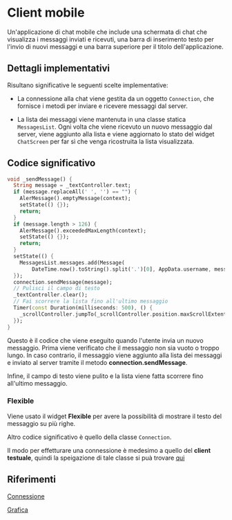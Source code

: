 # Client mobile

Un'applicazione di chat mobile che include una schermata di chat che visualizza i messaggi inviati e ricevuti, una barra di inserimento testo per l'invio di nuovi messaggi e una barra superiore per il titolo dell'applicazione.

## Dettagli implementativi
Risultano significative le seguenti scelte implementative:

- La connessione alla chat viene gestita da un oggetto `Connection`, che fornisce i metodi per inviare e ricevere messaggi dal server.

- La lista dei messaggi viene mantenuta in una classe statica `MessagesList`. Ogni volta che viene ricevuto un nuovo messaggio dal server, viene aggiunto alla lista e viene aggiornato lo stato del widget `ChatScreen` per far sì che venga ricostruita la lista visualizzata.

## Codice significativo

```dart
void _sendMessage() {
  String message = _textController.text;
  if (message.replaceAll(' ', '') == "") {
    AlerMessage().emptyMessage(context);
    setState(() {});
    return;
  }
  if (message.length > 126) {
    AlerMessage().exceededMaxLength(context);
    setState(() {});
    return;
  }
  setState(() {
    MessagesList.messages.add(Message(
        DateTime.now().toString().split('.')[0], AppData.username, message));
  });
  connection.sendMessage(message);
  // Pulisci il campo di testo
  _textController.clear();
  // Fai scorrere la lista fino all'ultimo messaggio
  Timer(const Duration(milliseconds: 500), () {
    _scrollController.jumpTo(_scrollController.position.maxScrollExtent);
  });
}
```
Questo è il codice che viene eseguito quando l'utente invia un nuovo messaggio. Prima viene verificato che il messaggio non sia vuoto o troppo lungo.
In caso contrario, il messaggio viene aggiunto alla lista dei messaggi e inviato al server tramite il metodo **connection.sendMessage**. 

Infine, il campo di testo viene pulito e la lista viene fatta scorrere fino all'ultimo messaggio.


### Flexible

Viene usato il widget **Flexible** per avere la possibilità di mostrare il testo del messaggio su più righe.

Altro codice significativo è quello della classe `Connection`.

Il modo per effetturare una connessione è medesimo a quello del **client testuale**, quindi la speigazione di tale classe si puà trovare [qui](https://github.com/Sebastiano0/TPSIT/tree/main/chatroom/client%20testuale)

## Riferimenti

[Connessione](https://gitlab.com/divino.marchese/zuccante_src/-/blob/master/dart/netowrking_io/es006_chatroom_client.dart)

[Grafica](https://fluttergems.dev/chat/)
